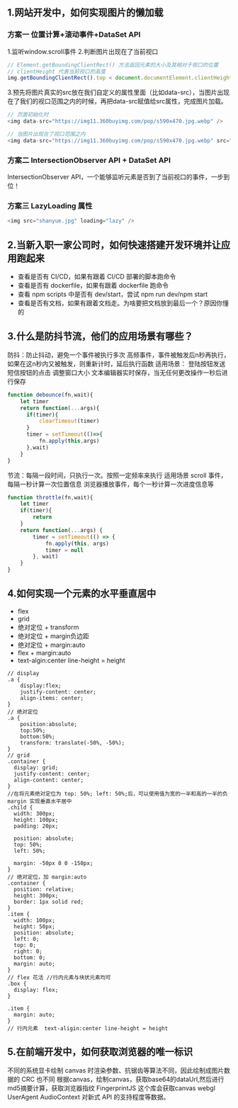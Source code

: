 ## 1.网站开发中，如何实现图片的懒加载
### 方案一 位置计算+滚动事件+DataSet API

1.监听window.scroll事件
2.判断图片出现在了当前视口

```js
// Element.getBoundingClientRect() 方法返回元素的大小及其相对于视口的位置
// clientHeight 代表当前视口的高度
img.getBoundingClientRect().top < document.documentElement.clientHeight;
```

3.预先将图片真实的src放在我们自定义的属性里面（比如data-src），当图片出现在了我们的视口范围之内的时候，再把data-src赋值给src属性，完成图片加载。
```js
// 页面初始化时
<img data-src="https://img11.360buyimg.com/pop/s590x470.jpg.webp" />

// 当图片出现在了视口范围之内
<img data-src="https://img11.360buyimg.com/pop/s590x470.jpg.webp" src="https://img11.360buyimg.com/pop/s590x470.jpg.webp">

```
### 方案二 IntersectionObserver API + DataSet API
IntersectionObserver API，一个能够监听元素是否到了当前视口的事件，一步到位！

### 方案三  LazyLoading 属性
```js
<img src="shanyue.jpg" loading="lazy" />
```
## 2.当新入职一家公司时，如何快速搭建开发环境并让应用跑起来 

* 查看是否有 CI/CD，如果有跟着 CI/CD 部署的脚本跑命令
* 查看是否有 dockerfile，如果有跟着 dockerfile 跑命令
* 查看 npm scripts 中是否有 dev/start，尝试 npm run dev/npm start
* 查看是否有文档，如果有跟着文档走。为啥要把文档放到最后一个？原因你懂的

## 3.什么是防抖节流，他们的应用场景有哪些？
防抖：防止抖动，避免一个事件被执行多次
高频事件，事件被触发后n秒再执行，如果在这n秒内又被触发，则重新计时，延后执行函数
适用场景：
登陆按钮发送短信按钮的点击
调整窗口大小
文本编辑器实时保存，当无任何更改操作一秒后进行保存

```js
function debounce(fn,wait){
    let timer
    return function(...args){
      if(timer){
          clearTimeout(timer)
      }
      timer = setTimeout(()=>{
          fn.apply(this,args)
      },wait)
    }
}
```

节流：每隔一段时间，只执行一次。按照一定频率来执行
适用场景
scroll 事件，每隔一秒计算一次位置信息
浏览器播放事件，每个一秒计算一次进度信息等

```js
function throttle(fn,wait){
    let timer 
    if(timer){
        return
    }
    return function(...args) {
        timer = setTimeout(() => {
            fn.apply(this, args)
            timer = null
        }, wait)
    }
}
```
## 4.如何实现一个元素的水平垂直居中
* flex
* grid
* 绝对定位 + transform
* 绝对定位 + margin负边距
* 绝对定位 + margin:auto
* flex + margin:auto
* text-algin:center line-height = height
```
// display
.a {
    display:flex;
    justify-content: center;
    align-items: center;
}
// 绝对定位
.a {
    position:absolute;
    top:50%;
    bottom:50%;
    transform: translate(-50%, -50%);
}
// grid
.container {
  display: grid;
  justify-content: center;
  align-content: center;
}
//在将元素绝对定位为 top: 50%; left: 50%;后，可以使用值为宽的一半和高的一半的负 margin 实现垂直水平居中
.child {
  width: 300px;
  height: 100px;
  padding: 20px;

  position: absolute;
  top: 50%;
  left: 50%;

  margin: -50px 0 0 -150px;
}
// 绝对定位，加 margin:auto
.container {
  position: relative;
  height: 300px;
  border: 1px solid red;
}
.item {
  width: 100px;
  height: 50px;
  position: absolute;
  left: 0;
  top: 0;
  right: 0;
  bottom: 0;
  margin: auto;
}
// flex 花活 //行内元素与块状元素均可
.box {
  display: flex;
}

.item {
  margin: auto;
}
// 行内元素  text-aligin:center line-height = height
```
## 5.在前端开发中，如何获取浏览器的唯一标识
不同的系统显卡绘制 canvas 时渲染参数、抗锯齿等算法不同，因此绘制成图片数据的 CRC 也不同
根据canvas，绘制canvas，获取base64的dataUrl,然后进行md5摘要计算，获取浏览器指纹
FingerprintJS
这个库会获取canvas webgl UserAgent AudioContext 对新式 API 的支持程度等数据。





